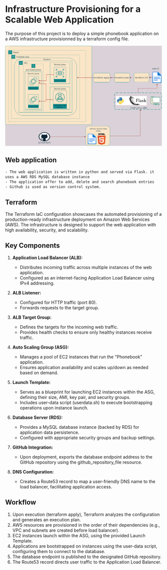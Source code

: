 # Infrastructure Provisioning for a Scalable Web Application

The purpose of this project is to deploy a simple phonebook application on a AWS infrastructure provisionned by a terraform config file.

![Project_002](tf-phonebook.png)

## Web application
    - The web application is written in python and served via Flask. it uses a AWS RDS MySQL database instance
    - The application offer to add, delete and search phonebook entries
    - Github is used as version control system.

## Terraform 
The Terraform IaC configuration showcases the automated provisioning of a production-ready infrastructure deployment on Amazon Web Services (AWS). The infrastructure is designed to support the web application with high availability, security, and scalability.

## Key Components

1. **Application Load Balancer (ALB):**
   - Distributes incoming traffic across multiple instances of the web application.
   - Configured as an internet-facing Application Load Balancer using IPv4 addressing.

2. **ALB Listener:**
   - Configured for HTTP traffic (port 80).
   - Forwards requests to the target group.

3. **ALB Target Group:**
   - Defines the targets for the incoming web traffic.
   - Provides health checks to ensure only healthy instances receive traffic.

4. **Auto Scaling Group (ASG):**
   - Manages a pool of EC2 instances that run the "Phonebook" application.
   - Ensures application availability and scales up/down as needed based on demand.

5. **Launch Template:**
   - Serves as a blueprint for launching EC2 instances within the ASG, defining their size, AMI, key pair, and security groups.
   - Includes user-data script (userdata.sh) to execute bootstrapping operations upon instance launch.

6. **Database Server (RDS):**
   - Provides a MySQL database instance (backed by RDS) for application data persistence.
   - Configured with appropriate security groups and backup settings.

7. **GitHub Integration:**
   - Upon deployment, exports the database endpoint address to the GitHub repository using the github_repository_file resource.

8. **DNS Configuration:**
   - Creates a Route53 record to map a user-friendly DNS name to the load balancer, facilitating application access.

## Workflow

1. Upon execution (terraform apply), Terraform analyzes the configuration and generates an execution plan.
2. AWS resources are provisioned in the order of their dependencies (e.g., VPC and subnets are created before load balancer).
3. EC2 instances launch within the ASG, using the provided Launch Template.
4. Applications are bootstrapped on instances using the user-data script, configuring them to connect to the database.
5. The database endpoint is published to the designated GitHub repository.
6. The Route53 record directs user traffic to the Application Load Balancer.